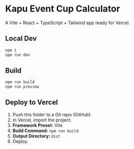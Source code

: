 # Kapu Event Cup Calculator

A Vite + React + TypeScript + Tailwind app ready for Vercel.

## Local Dev

```bash
npm i
npm run dev
```

## Build

```bash
npm run build
npm run preview
```

## Deploy to Vercel

1. Push this folder to a Git repo (GitHub).
2. In Vercel, import the project.
3. **Framework Preset:** Vite
4. **Build Command:** `npm run build`
5. **Output Directory:** `dist`
6. Deploy.

